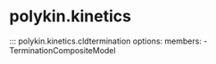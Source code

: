# polykin.kinetics

::: polykin.kinetics.cldtermination
    options:
        members:
            - TerminationCompositeModel
